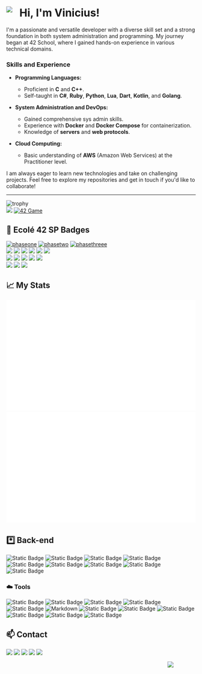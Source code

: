 # Hi, I'm Vinicius! <a href="#"><img align='left' src='../../../stuff/blob/main/shakehand.gif' width='35'></a>
I'm a passionate and versatile developer with a diverse skill set and a strong foundation in both system administration and programming. My journey began at 42 School, where I gained hands-on experience in various technical domains.

### Skills and Experience

- **Programming Languages:** 
  - Proficient in **C** and **C++**.
  - Self-taught in **C#**, **Ruby**, **Python**, **Lua**, **Dart**, **Kotlin**, and **Golang**.

- **System Administration and DevOps:**
  - Gained comprehensive sys admin skills.
  - Experience with **Docker** and **Docker Compose** for containerization.
  - Knowledge of **servers** and **web protocols**.

- **Cloud Computing:**
  - Basic understanding of **AWS** (Amazon Web Services) at the Practitioner level.

I am always eager to learn new technologies and take on challenging projects. Feel free to explore my repositories and get in touch if you'd like to collaborate!

---

![trophy](https://github-profile-trophy.vercel.app/?username=0bvim&theme=apprentice&rank=-C&column=-1&no-bg=true&no-frame=true) \
![](https://komarev.com/ghpvc/?username=vinicius-f-pereira&color=blue&style=flat-square)
[![42 Game](https://img.shields.io/badge/Game-profile-0a66c2?style=flat-square&logo=42&logoColor=white)](https://game.42sp.org.br/cadet/vde-frei)

## 📝 Ecolé 42 SP Badges

[![phaseone](../../../42-project-badges/blob/main/badges/phase_onem.png)](https://github.com/0bvim) [![phasetwo](../../../42-project-badges/blob/main/badges/phase_twom.png)](https://github.com/0bvim) 
[![phasethreee](../../../42-project-badges/blob/main/badges/phase_threee.png)](https://github.com/0bvim) \
[<img src="../../../42-project-badges/blob/main/badges/libftm.png" width="75"/>](../../../libft) [<img src="../../../42-project-badges/blob/main/badges/get_next_linem.png" width="75"/>](../../../get_next_line)
[<img src="../../../42-project-badges/blob/main/badges/push_swapm.png" width="75"/>](../../../push_swap) [<img src="../../../42-project-badges/blob/main/badges/minishellm.png" width="75"/>](../../../minishell) 
[<img src="../../../42-project-badges/blob/main/badges/cppm.png" width="75"/>](../../../cpp) [<img src="../../../42-project-badges/blob/main/badges/inceptionm.png" width="75"/>](../../../Inception)\
[<img src="../../../42-project-badges/blob/main/badges/ft_printfm.png" width="75"/>](../../../ft_printf) [<img src="../../../42-project-badges/blob/main/badges/born2berootm.png" width="75"/>](../../../born2beroot)
[<img src="../../../42-project-badges/blob/main/badges/philosophersm.png" width="75"/>](../../../philosophers) [<img src="../../../42-project-badges/blob/main/badges/netpracticem.png" width="75"/>](../../../netpractice)
[<img src="../../../42-project-badges/blob/main/badges/webserve.png" width="75"/>](../../../webserv) \
[<img src="../../../42-project-badges/blob/main/badges/fdfm.png" width="75"/>](../../../FdF) [<img src="../../../42-project-badges/blob/main/badges/pipexm.png" width="75"/>](../../../pipex) [<img src="../../../42-project-badges/blob/main/badges/cub3dm.png" width="75"/>](../../../cub3d) 

## 📈 My Stats

[![status](https://raw.githubusercontent.com/0bvim/github-stats-transparent/output/generated/overview.svg)](#)
[![languages](https://raw.githubusercontent.com/0bvim/github-stats-transparent/output/generated/languages.svg)](#)


## *️⃣ Back-end
![Static Badge](https://img.shields.io/badge/C_language-white?logo=c)
![Static Badge](https://img.shields.io/badge/C++-blue?logo=cplusplus)
![Static Badge](https://img.shields.io/badge/CSharp-blue?logo=csharp)
![Static Badge](https://img.shields.io/badge/Go-white?logo=go)
![Static Badge](https://img.shields.io/badge/Ruby-red?logo=ruby)
![Static Badge](https://img.shields.io/badge/TypeScript-white?logo=TypeScript)
![Static Badge](https://img.shields.io/badge/TailWindCSS-white?logo=tailwindcss)
![Static Badge](https://img.shields.io/badge/HTML5-white?logo=html5)
![Static Badge](https://img.shields.io/badge/CSS3-black?logo=css3)

### ☁️ Tools
![Static Badge](https://img.shields.io/badge/Git-white?logo=git)
![Static Badge](https://img.shields.io/badge/Github-black?logo=github)
![Static Badge](https://img.shields.io/badge/Docker-white?logo=docker&logoColor=blue)
![Static Badge](https://img.shields.io/badge/AWS-black?logo=amazon%20aws)
![Static Badge](https://img.shields.io/badge/Linux-FCC624?&logo=linux&logoColor=black)
![Markdown](https://img.shields.io/badge/Markdown-%23000000.svg?&logo=markdown&logoColor=white)
![Static Badge](https://img.shields.io/badge/Shell_Script-%23121011.svg?&logo=gnu-bash&logoColor=white)
![Static Badge](https://img.shields.io/badge/Makefile-%23F24E1E.svg?&logo=monzo&logoColor=white)
![Static Badge](https://img.shields.io/badge/-Vim-green?&logo=VIM&logoColor=black)
![Static Badge](https://img.shields.io/badge/-Nvim-%23121011?&logo=Neovim&logoColor=white")
![Static Badge](https://img.shields.io/badge/Vscode-blue?logo=visual%20studio&logoColor=gray)
![Static Badge](https://img.shields.io/badge/Gnu_DeBugger-black?logo=gnubash&logoColor=white)


## 📫 Contact

<div align="left" style="display:inline_block"> 
  <a href="https://www.linkedin.com/in/vfreitass/" target="_blank"><img src="https://img.shields.io/badge/LinkedIn-0077B5?style=for-the-badge&logo=linkedin&logoColor=white" target="_blank"></a> 
  <a href="https://app.slack.com/client/T039P7U66/D05Q1NU9G58" target="_blank"><img src="https://img.shields.io/badge/Slack-4A154B?style=for-the-badge&logo=slack&logoColor=white" target="_blank"></a> 
  <a href = "mailto:niviciusdev@gmail.com"><img src="https://img.shields.io/badge/Gmail-D14836?style=for-the-badge&logo=gmail&logoColor=white" target="_blank"></a>
 <a href="https://discord.gg/vde-frei#1622" target="_blank"><img src="https://img.shields.io/badge/Discord-7289DA?style=for-the-badge&logo=discord&logoColor=white" target="_blank"></a> 
  <a href="https://instagram.com/niviciusdev" target="_blank"><img src="https://img.shields.io/badge/-Instagram-%23E4405F?style=for-the-badge&logo=instagram&logoColor=white" target="_blank"></a>

<a href="#"><img align='right' src='../../../stuff/blob/main/alucard.gif' width='75'></a>

